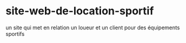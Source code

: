 # site-web-de-location-sportif
un site qui met en relation un loueur et un client pour des équipements sportifs
